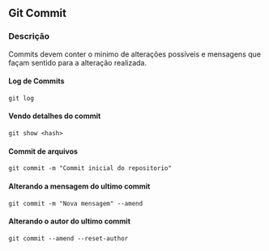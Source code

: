 ## Git Commit

### Descrição

Commits devem conter o minimo de alterações possíveis e mensagens que façam sentido para a alteração realizada.

#### Log de Commits
```
git log
```

#### Vendo detalhes do commit
```
git show <hash>

```
#### Commit de arquivos
```
git commit -m "Commit inicial do repositorio"
```

#### Alterando a mensagem do ultimo commit
```
git commit -m "Nova mensagem" --amend
```

#### Alterando o autor do ultimo commit
```
git commit --amend --reset-author
```

